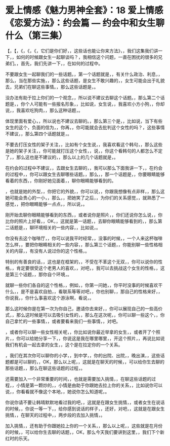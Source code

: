 # 爱上情感《魅力男神全套》：18 爱上情感《恋爱方法》：约会篇 — 约会中和女生聊什么（第三集）

【，【，《，《，《，它们是你们好，，这些话也能让你来方法》，，我们这集我们讲一下，，如何的时候跟女生一起聊谈吗？，我相信这个问题，一直在困扰的很多的兄弟们。，首先，我们先讲一下，，在如何的过程中。

不要跟女生一起聊我们的一些话题。，第一个话题就是，，有关什么政治、利息，，那么，当在那些实施，，那么这些话题，是女生不敢兴趣的，，女生可能会出于礼貌去，兄弟们在聊这些事情。，那么这些话题是，。

没办法有助于拉上你们的一个观念，，所以说不建议去聊这个话题。，那么第二个话题是，，你个人可能有一些报名形象，，比如说，女生说，，我喜欢小方小狗，，你却说，，我喜欢吃狗肉，，那么这种话题，。

体现里面有爱心，，所以说也不建议去聊的。，那么第三个是，，比如说，当下有些女生的这个，负面的信为，，你再，，你可能就会去批判这个女性的吗？，这些事情不建议，，那么第四个话题就是，。

不要去打压女性的架子关注，，比如有个女生说，，我喜欢看这个韩句，，那么这些是她的架子关注，，你可能就打压这个女性，，说，，你这个看韩句的人都怎么不定了，，那么这也是不建议的，，那么以上的几个话题就是，。

在约会的过程中不建议，，去跟女生去聊的，，我可以那么下面我讲一下，，在约会的过程中，，你可以跟女生去聊哪些话题。，那么，，那一个话题是，，你要眼睛能够看着的东西，，你刚好她见面着，，聊你眼睛能够看到的。

，也就是她的外型，，你把它的外貌，，你可以说，，你跟我想像有点非样，，那么这她可能会贵心的一小，，那么，，把她笑了之后，，为你们的关系感觉，，就熟悉了一感觉，，把你眼睛能够一点点，，所以说，。

刚开始去聊你眼睛能够看到的东西，，或者说你是照片，，你们还说你怎么说，，你比你的照片上好看，，OK，，这就是第一话题，，去聊你眼睛能够看到的，，那么第二话题是，，聊环境相关的一些内容，，比如说，。

你没有去这个咖啡厅，，你可以说我平时经常，，没事的时候，，一个人来这杯咖啡怎么样，，要把你眼睛相关的一些内容，，那么第三个话题，，你能别聊一些性格相关的内容，，有没有人说过你的这个性格，。

特别的有善良的话，，这也是在框架的，，不受在不革这个无双，，你可以说你的性格，，肯定要很受这个老男人的喜欢，，对吧，，我可以去挑战这个女生的性格，，这是第三个话题，，那你自个环境，。

就聊一些你们各自的这个性格，，例如，，你第一问她，，你平时没事的时候喜欢干什么，，是不是喜欢自拍，，看联系等等对吧，，你也别聊，，那自己的性格来好，，你说我，，你什么事喜欢这个游泳啊，看说，。

那么这时候你是在第一次为你自己，邀请你去来好，，你可以展现自己的一些高价式，，那么这时候是可以去吸引女性的，，那么在这次呢，，你可以聊一些这个，，你自己拿忙的一些事情，，或者要看来我们一些事情，，对吧。

，或者你可以聊一些女性相关呢，，你比如说你最近举拿的女生，，或者开了个照片，，你可以给她分享一下，，你说这是我在哪里哪里，，开这个照片，，再说比如说我们有机会一起去拿的女生，，这个是在拉定你的一个关系。

，我们在其次你可以聊你的小学，，到中学，，你的出院、出院，，晚出演，，这些话题都是可以聊的，，OK，那么以上呢，，这就是在聊天的时候，，可以给你生去聊的那些话题，，那么在聊这些话题的过程，。

还需要加入一个非常重要的时间，，也就是需要加入挑情，，在聊这些话题的过程，，小情是第一颗炒的，，小情是由助于你跟她去拉上你的关系，，比如说你可以说，，你看看就不像这个本地，，她说你怎么知道呢，。

你说你请不要让韩晴默默地看过我的吧，，这就是在跟女生挑情，，或者女生在说话的时候，，你说一等一下，，给你感到说话的样子，，还好，对吧，，这就是在跟女生挑情，，在聊天的过程中，，两步段的去加入挑情，。

加入挑情，，还有助于你跟她拉上你的一个关系，，那么以上呢，，这些就是在月份的时候，，可以给你生去聊的话题，，OK，那么今天我们要讲到这里，，我们下个新红时的乐天。

